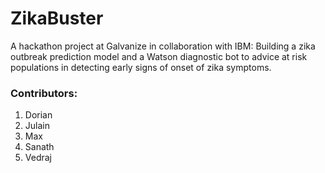# ZikaBuster

A hackathon project at Galvanize in collaboration with IBM: Building a zika outbreak prediction model and a Watson diagnostic bot to advice at risk populations in detecting early signs of onset of zika symptoms.

### Contributors:
1. Dorian
2. Julain
3. Max
4. Sanath
5. Vedraj
